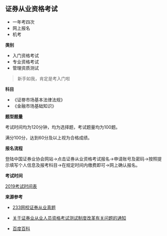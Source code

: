 ## 证券从业资格考试

- 一年考四次
- 网上报名
- 机考

**类别**

- 入门资格考试
- 专业资格考试
- 管理资质测试

> 新手如我，肯定是考入门啦

**科目**

- 《证劵市场基本法律法规》
- 《金融市场基础知识》

**题型题量**

考试时间均为120分钟，均为选择题，考试题量均为100题。

满分100分，达到60分及以上视为合格成绩。

**报名流程**

登陆中国证券业协会网站→点击证券从业资格考试报名→申请账号及密码→按照提示填写个人信息及报考科目→在规定时间内缴费即可→网上确认报名。

**考试时间**

[2019考试时间表](https://www.gaodun.com/zq/1057514.html)

**来源参考**

- [233网校证券从业真题](http://www.233.com/zq/)

- [关于证券业从业人员资格考试测试制度改革有关问题的通知](http://www.sac.net.cn/tzgg/201507/t20150715_124447.html)

- [百度百科](https://baike.baidu.com/item/%E8%AF%81%E5%88%B8%E4%BB%8E%E4%B8%9A%E8%B5%84%E6%A0%BC%E8%80%83%E8%AF%95/2394237?fr=aladdin#reference-[3]-132708-wrap)